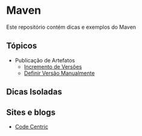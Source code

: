 # Maven

Este repositório contém dicas e exemplos do Maven

## Tópicos

* Publicação de Artefatos
  * [Incremento de Versões](https://blog.codecentric.de/en/2015/04/increment-versions-maven-build-helper-versions-plugin/)
  * [Definir Versão Manualmente](https://dzone.com/articles/why-i-never-use-maven-release)

## Dicas Isoladas

## Sites e blogs

* [Code Centric](https://www.codecentric.de/)
